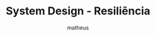 ---
layout: post
image: assets/images/system-design/logo-ms-monolito.png
author: matheus
featured: false
published: true
categories: [ system-design, engineering, cloud ]
title: System Design - Resiliência
---